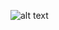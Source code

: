 ![alt text](https://raw.githubusercontent.com/DenBilokon/Xmara/default/contacts_web_app/users/static/users/img/logo-no-background.png)